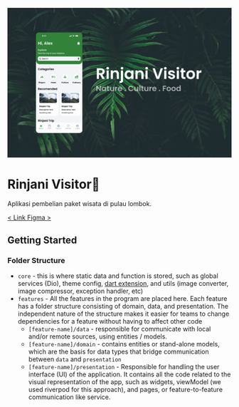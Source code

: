 ![](_assets/cover.png)
# Rinjani Visitor🚞

Aplikasi pembelian paket wisata di pulau lombok.

[ < Link Figma > ](https://www.figma.com/file/zsxBMODaHeBTryvAeV3lHO/rinjaniVisitor?type=design&node-id=1%3A3&mode=design&t=tvNXCJ8M6fpKfFeA-1)

## Getting Started

### Folder Structure
- `core` - this is where static data and function is stored, such as global services (Dio), theme config, [dart extension](https://dart.dev/language/extension-methods), and utils (image converter, image compressor, exception handler, etc)
- `features` - All the features in the program are placed here. Each feature has a folder structure consisting of domain, data, and presentation. The independent nature of the structure makes it easier for teams to change dependencies for a feature without having to affect other code
  - `[feature-name]/data` -  responsible for communicate with local and/or remote sources, using entities / models.
  - `[feature-name]/domain` - contains entities or stand-alone models, which are the basis for data types that bridge communication between `data` and `presentation`  
  - `[feature-name]/presentation` - Responsible for handling the user interface (UI) of the application. It contains all the code related to the visual representation of the app, such as widgets, viewModel (we used riverpod for this approach), and pages, or feature-to-feature communication like service.